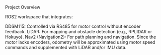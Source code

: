 Project Overview

ROS2 workspace that integrates:

DDSM115: Controlled via RS485 for motor control without encoder feedback.
LiDAR: For mapping and obstacle detection (e.g., RPLIDAR or Hokuyo).
Nav2 (Navigation2): For path planning and navigation.
Since the motor lacks encoders, odometry will be approximated using motor speed commands and supplemented with LiDAR and/or IMU data.
